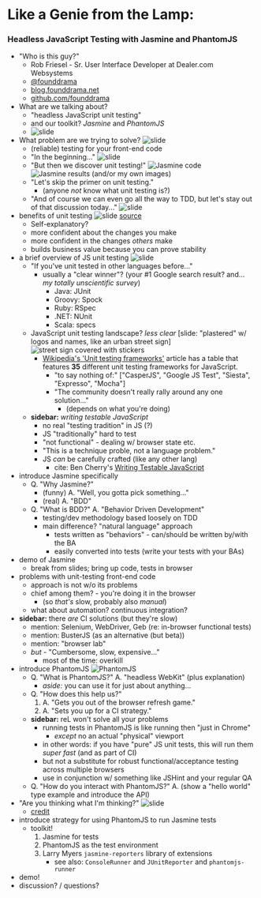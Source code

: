 # Like a Genie from the Lamp:

### Headless JavaScript Testing with Jasmine and PhantomJS

* "Who is this guy?"
  * Rob Friesel - Sr. User Interface Developer at Dealer.com Websystems
  * [@founddrama](https://twitter.com/founddrama)
  * [blog.founddrama.net](http://blog.founddrama.net)
  * [github.com/founddrama](http://github.com/founddrama)
* What are we talking about?
  * "headless JavaScript unit testing"
  * and our toolkit? *Jasmine* and *PhantomJS*
  * ![slide](http://1.bp.blogspot.com/-7_3nwwfN67w/UEP7daaqchI/AAAAAAAAHcE/yxHbGruGe6Y/s1600/GirlOnPhonePic.jpg)
* What problem are we trying to solve?
  ![slide](http://ginisnaturenews.files.wordpress.com/2011/01/crow-hook-basket-tube.jpg?w=640)
  * (reliable) testing for your front-end code
  * "In the beginning..."
    ![slide](http://static1.fjcdn.com/comments/lt+---+His+mother+on+the+computer+_7701be8351b0075a91f1b2913328a923.jpg)
  * "But then we discover unit testing!"
    ![Jasmine code](http://wwwimages.adobe.com/www.adobe.com/content/dam/Adobe/en/devnet/html5/articles/unit-test-javascript-applications-with-jasmine/fig02.jpg)
    ![Jasmine results](http://wwwimages.adobe.com/www.adobe.com/content/dam/Adobe/en/devnet/html5/articles/unit-test-javascript-applications-with-jasmine/fig01.jpg)
    (and/or my own images)
  * "Let's skip the primer on unit testing."
    * (anyone *not* know what unit testing is?)
  * "And of course we can even go all the way to TDD, but let's stay out of that
    discussion today..."
    ![slide](http://diogoosorio.com/public/images/blog/tdd_flow.gif)
* benefits of unit testing
  ![slide](http://farm8.staticflickr.com/7125/7131921511_85a5a7c820_k.jpg)
  [source](http://www.flickr.com/photos/badjonni/7131921511/in/pool-stickfiguresinperil/)
  * Self-explanatory?
  * more confident about the changes you make
  * more confident in the changes *others* make
  * builds business value because you can prove stability
* a brief overview of JS unit testing
  ![slide](http://farm4.staticflickr.com/3207/2751724228_68326fa9e8.jpg)
  * "If you've unit tested in other languages before..."
    * usually a "clear winner"? (your #1 Google search result? and...
      *my totally unscientific survey*)
      * Java: JUnit
      * Groovy: Spock
      * Ruby: RSpec
      * .NET: NUnit
      * Scala: specs
  * JavaScript unit testing landscape? *less clear* [slide: "plastered" w/
    logos and names, like an urban street sign]
    ![street sign covered with stickers](http://www.brooklynstreetart.com/theblog/wp-content/uploads/2010/11/brooklyn-street-art-stickers-jaime-rojo-11-10-web-13.JPG)
    * [Wikipedia's 'Unit testing frameworks'](http://en.wikipedia.org/wiki/List_of_unit_testing_frameworks#JavaScript)
      article has a table that features **35** different unit testing frameworks
      for JavaScript.
      * "to say nothing of:" ["CasperJS", "Google JS Test", "Siesta",
        "Expresso", "Mocha"]
      * "The community doesn't really rally around any one solution..."
        * (depends on what you're doing)
  * **sidebar:** *writing testable JavaScript*
    * no real "testing tradition" in JS (?)
    * JS "traditionally" hard to test
    * "not functional" - dealing w/ browser state etc.
    * "This is a technique proble, not a language problem."
    * JS *can* be carefully crafted (like any other lang)
      * cite: Ben Cherry's [Writing Testable JavaScript](http://www.adequatelygood.com/2010/7/Writing-Testable-JavaScript)
* introduce Jasmine specifically
  * Q\. "Why Jasmine?"
    * (funny) A. "Well, you gotta pick something..."
    * (real) A. "BDD"
  * Q\. "What is BDD?" A. "Behavior Driven Development"
    * testing/dev methodology based loosely on TDD
    * main difference? "natural language" approach
      * tests written as "behaviors" - can/should be written by/with the BA
      * easily converted into tests (write your tests with your BAs)
* demo of Jasmine
  * break from slides; bring up code, tests in browser
* problems with unit-testing front-end code
  * approach is not w/o its problems
  * chief among them? - you're doing it in the browser
    * (so *that's* slow, probably also *manual*)
  * what about automation? continuous integration?
* **sidebar:** there *are* CI solutions (but they're slow)
  * mention: Selenium, WebDriver, Geb (re: in-browser functional tests)
  * mention: BusterJS (as an alternative (but beta))
  * mention: "browser lab"
  * *but* - "Cumbersome, slow, expensive..."
    * most of the time: overkill
* introduce PhantomJS
  ![PhantomJS](http://openclipart.org/image/800px/svg_to_png/lemmling_Cartoon_ghost.png)
  * Q\. "What is PhantomJS?" A. "headless WebKit" (plus explanation)
    * *aside:* you can use it for just about anything...
  * Q\. "How does this help us?"
    1. A\. "Gets you out of the browser refresh game."
    2. A\. "Sets you up for a CI strategy."
  * **sidebar:** reL won't solve all your problems
    * running tests in PhantomJS is like running then "just in Chrome"
      * *except* no an actual "physical" viewport
    * in other words: if you have "pure" JS unit tests, this will run them
      *super fast* (and as part of CI)
    * but not a substitute for robust functional/acceptance testing across
      multiple browsers
    * use in conjunction w/ something like JSHint and your regular QA
  * Q\. "How do you interact with PhantomJS?" A\. (show a "hello world" type
    example and introduce the API)
* "Are you thinking what I'm thinking?"
  ![slide](http://farm3.staticflickr.com/2355/2179856314_f749abdc0d_o.jpg)
  * [credit](http://www.flickr.com/photos/library_of_congress/2179856314/)
* introduce strategy for using PhantomJS to run Jasmine tests
  * toolkit!
    1. Jasmine for tests
    2. PhantomJS as the test environment
    3. Larry Myers `jasmine-reporters` library of extensions
       * see also: `ConsoleRunner` and `JUnitReporter` and `phantomjs-runner`
* demo!
* discussion? / questions?